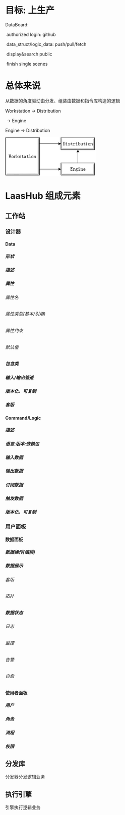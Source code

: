 # 目标: 上生产

DataBoard: 

​	authorized login: github

​	data_struct/logic_data: push/pull/fetch

​	display&search public



​	finish single scenes

# 总体来说

从数据的角度驱动由分发、组装由数据和指令库构造的逻辑

Workstation -> Distribution

​					   -> Engine

Engine		   -> Distribution

![simple_architecture](docs/images/simple_architecture.png)

# LaasHub 组成元素

## 工作站	

### 设计器

#### Data

##### 形状

##### 描述

##### 属性

###### 属性名

###### 属性类型(基本/引用)

###### 属性约束

###### 默认值

##### 包含类

##### 输入/输出管道

##### 版本化、可复制

##### 套版

#### Command/Logic

##### 描述

##### 语言:版本:依赖包

##### 输入数据

##### 输出数据

##### 订阅数据

##### 触发数据

##### 版本化、可复制

### 用户面板

#### 数据面板

##### 数据操作(编排)

##### 数据展示

###### 套版

###### 拓扑

##### 数据状态

###### 日志

###### 监控

###### 告警

###### 自愈

#### 使用者面板

##### 用户

##### 角色

##### 流程

##### 权限

## 分发库

分发器分发逻辑业务

## 执行引擎

引擎执行逻辑业务

